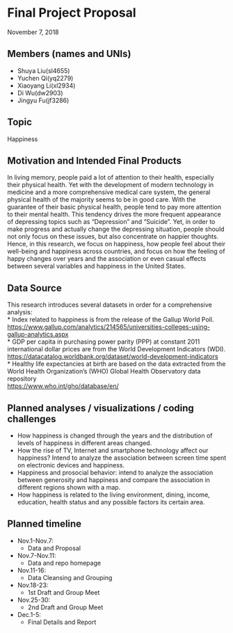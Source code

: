 Final Project Proposal
================
November 7, 2018

## Members (names and UNIs)

  - Shuya Liu(sl4655)
  - Yuchen Qi(yq2279)
  - Xiaoyang Li(xl2934)
  - Di Wu(dw2903)
  - Jingyu Fu(jf3286)

## Topic

Happiness

## Motivation and Intended Final Products

In living memory, people paid a lot of attention to their health,
especially their physical health. Yet with the development of modern
technology in medicine and a more comprehensive medical care system, the
general physical health of the majority seems to be in good care. With
the guarantee of their basic physical health, people tend to pay more
attention to their mental health. This tendency drives the more frequent
appearance of depressing topics such as “Depression” and “Suicide”. Yet,
in order to make progress and actually change the depressing situation,
people should not only focus on these issues, but also concentrate on
happier thoughts. Hence, in this research, we focus on happiness, how
people feel about their well-being and happiness across countries, and
focus on how the feeling of happy changes over years and the association
or even casual effects between several variables and happiness in the
United States.

## Data Source

This research introduces several datasets in order for a comprehensive
analysis:  
\* Index related to happiness is from the release of the Gallup World
Poll.  
<https://www.gallup.com/analytics/214565/universities-colleges-using-gallup-analytics.aspx>  
\* GDP per capita in purchasing power parity (PPP) at constant 2011
international dollar prices are from the World Development Indicators
(WDI).  
<https://datacatalog.worldbank.org/dataset/world-development-indicators>  
\* Healthy life expectancies at birth are based on the data extracted
from the World Health Organization’s (WHO) Global Health Observatory
data repository  
<https://www.who.int/gho/database/en/>

## Planned analyses / visualizations / coding challenges

  - How happiness is changed through the years and the distribution of
    levels of happiness in different areas changed.
  - How the rise of TV, Internet and smartphone technology affect our
    happiness? Intend to analyze the association between screen time
    spent on electronic devices and happiness.
  - Happiness and prosocial behavior: intend to analyze the association
    between generosity and happiness and compare the association in
    different regions shown with a map.
  - How happiness is related to the living environment, dining, income,
    education, health status and any possible factors its certain area.

## Planned timeline

  - Nov.1-Nov.7:
      - Data and Proposal
  - Nov.7-Nov.11:
      - Data and repo homepage
  - Nov.11-16:
      - Data Cleansing and Grouping
  - Nov.18-23:
      - 1st Draft and Group Meet
  - Nov.25-30:
      - 2nd Draft and Group Meet
  - Dec.1-5:
      - Final Details and Report
